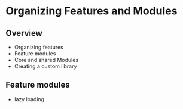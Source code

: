# Organizing Features and Modules

## Overview

- Organizing features
- Feature modules
- Core and shared Modules
- Creating a custom library



## Feature modules

- lazy loading
